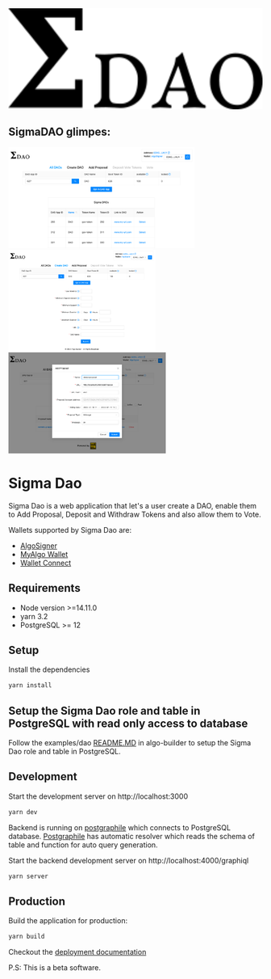 <img src="./src/assets/logo.png" height="200" title="Sigma Dao" />

## SigmaDAO glimpes:

<img src="./src/assets/Homepage.png" height="200" title="Home Page" />
<img src="./src/assets/Create-Dao.png" height="200" title="Create Dao" />
<img src="./src/assets/Add-Proposal.png" height="200" title="Add Proposal" />

# Sigma Dao

Sigma Dao is a web application that let's a user create a DAO, enable them to Add Proposal, Deposit and Withdraw Tokens and also allow them to Vote.

Wallets supported by Sigma Dao are:

- [AlgoSigner](https://www.purestake.com/technology/algosigner/)
- [MyAlgo Wallet](https://wallet.myalgo.com/new-account)
- [Wallet Connect](https://walletconnect.com/)

## Requirements

- Node version >=14.11.0
- yarn 3.2
- PostgreSQL >= 12

## Setup

Install the dependencies

```bash
yarn install
```

## Setup the Sigma Dao role and table in PostgreSQL with read only access to database

Follow the examples/dao [README.MD](https://github.com/scale-it/algo-builder/blob/develop/examples/dao/README.md#setup-sigma-dao) in algo-builder to setup the Sigma Dao role and table in PostgreSQL.

## Development

Start the development server on http://localhost:3000

```bash
yarn dev
```

Backend is running on [postgraphile](https://www.graphile.org/postgraphile/) which connects to PostgreSQL database. [Postgraphile](https://www.graphile.org/postgraphile/) has automatic resolver which reads the schema of table and function for auto query generation.

Start the backend development server on http://localhost:4000/graphiql

```bash
yarn server
```

## Production

Build the application for production:

```bash
yarn build
```

Checkout the [deployment documentation](https://vuejs.org/guide/best-practices/production-deployment.html)

P.S: This is a beta software.
